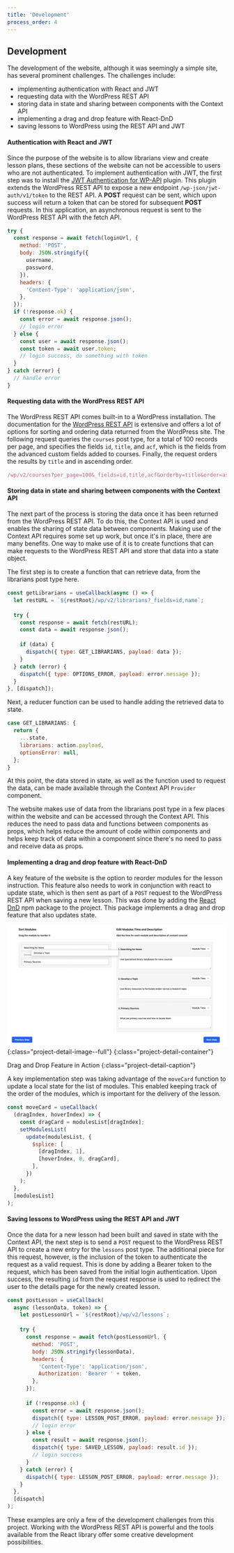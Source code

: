 ```yaml
---
title: 'Development'
process_order: 4
---
```


## Development

The development of the website, although it was seemingly a simple site, has several prominent challenges. The challenges include:

- implementing authentication with React and JWT
- requesting data with the WordPress REST API
- storing data in state and sharing between components with the Context API
- implementing a drag and drop feature with React-DnD
- saving lessons to WordPress using the REST API and JWT

#### Authentication with React and JWT

Since the purpose of the website is to allow librarians view and create lesson plans, these sections of the website can not be accessible to users who are not authenticated. To implement authentication with JWT, the first step was to install the [JWT Authentication for WP-API](https://wordpress.org/plugins/jwt-authentication-for-wp-rest-api/) plugin. This plugin extends the WordPress REST API to expose a new endpoint `/wp-json/jwt-auth/v1/token` to the REST API. A **POST** request can be sent, which upon success will return a token that can be stored for subsequent **POST** requests. In this application, an asynchronous request is sent to the WordPress REST API with the fetch API.

```javascript
try {
  const response = await fetch(loginUrl, {
    method: 'POST',
    body: JSON.stringify({
      username,
      password,
    }),
    headers: {
      'Content-Type': 'application/json',
    },
  });
  if (!response.ok) {
    const error = await response.json();
    // login error
  } else {
    const user = await response.json();
    const token = await user.token;
    // login success, do something with token
  }
} catch (error) {
  // handle error
}
```

#### Requesting data with the WordPress REST API

The WordPress REST API comes built-in to a WordPress installation. The documentation for the [WordPress REST API](https://developer.wordpress.org/rest-api/) is extensive and offers a lot of options for sorting and ordering data returned from the WordPress site. The following request queries the `courses` post type, for a total of 100 records per page, and specifies the fields `id`, `title`, and `acf`, which is the fields from the advanced custom fields added to courses. Finally, the request orders the results by `title` and in ascending order.

```javascript
/wp/v2/courses?per_page=100&_fields=id,title,acf&orderby=title&order=asc
```

#### Storing data in state and sharing between components with the Context API

The next part of the process is storing the data once it has been returned from the WordPress REST API. To do this, the Context API is used and enables the sharing of state data between components. Making use of the Context API requires some set up work, but once it's in place, there are many benefits. One way to make use of it is to create functions that can make requests to the WordPress REST API and store that data into a state object.

The first step is to create a function that can retrieve data, from the librarians post type here.

```javascript
const getLibrarians = useCallback(async () => {
  let restURL = `${restRoot}/wp/v2/librarians?_fields=id,name`;

  try {
    const response = await fetch(restURL);
    const data = await response.json();

    if (data) {
      dispatch({ type: GET_LIBRARIANS, payload: data });
    }
  } catch (error) {
    dispatch({ type: OPTIONS_ERROR, payload: error.message });
  }
}, [dispatch]);
```

Next, a reducer function can be used to handle adding the retrieved data to state.

```javascript
case GET_LIBRARIANS: {
  return {
    ...state,
    librarians: action.payload,
    optionsError: null,
  };
}
```

At this point, the data stored in state, as well as the function used to request the data, can be made available through the Context API `Provider` component.

The website makes use of data from the librarians post type in a few places within the website and can be accessed through the Context API. This reduces the need to pass data and functions between components as props, which helps reduce the amount of code within components and helps keep track of data within a component since there's no need to pass and receive data as props.

#### Implementing a drag and drop feature with React-DnD

A key feature of the website is the option to reorder modules for the lesson instruction. This feature also needs to work in conjunction with react to update state, which is then sent as part of a `POST` request to the WordPress REST API when saving a new lesson. This was done by adding the [React DnD](https://www.npmjs.com/package/react-dnd) npm package to the project. This package implements a drag and drop feature that also updates state.

![Drag and Drop Feature in Action](../../assets/img/project/lesson-builder-drag-and-drop.png){:class="project-detail-image--full"}
{:class="project-detail-container"}

Drag and Drop Feature in Action
{:class="project-detail-caption"}

A key implementation step was taking advantage of the `moveCard` function to update a local state for the list of modules. This enabled keeping track of the order of the modules, which is important for the delivery of the lesson.

```javascript
const moveCard = useCallback(
  (dragIndex, hoverIndex) => {
    const dragCard = modulesList[dragIndex];
    setModulesList(
      update(modulesList, {
        $splice: [
          [dragIndex, 1],
          [hoverIndex, 0, dragCard],
        ],
      })
    );
  },
  [modulesList]
);
```

#### Saving lessons to WordPress using the REST API and JWT

Once the data for a new lesson had been built and saved in state with the Context API, the next step is to send a `POST` request to the WordPress REST API to create a new entry for the `lessons` post type. The additional piece for this request, however, is the inclusion of the token to authenticate the request as a valid request. This is done by adding a Bearer token to the request, which has been saved from the initial login authentication. Upon success, the resulting `id` from the request response is used to redirect the user to the details page for the newly created lesson.

```javascript
const postLesson = useCallback(
  async (lessonData, token) => {
    let postLessonUrl = `${restRoot}/wp/v2/lessons`;

    try {
      const response = await fetch(postLessonUrl, {
        method: 'POST',
        body: JSON.stringify(lessonData),
        headers: {
          'Content-Type': 'application/json',
          Authorization: 'Bearer ' + token,
        },
      });

      if (!response.ok) {
        const error = await response.json();
        dispatch({ type: LESSON_POST_ERROR, payload: error.message });
        // login error
      } else {
        const result = await response.json();
        dispatch({ type: SAVED_LESSON, payload: result.id });
        // login success
      }
    } catch (error) {
      dispatch({ type: LESSON_POST_ERROR, payload: error.message });
    }
  },
  [dispatch]
);
```

These examples are only a few of the development challenges from this project. Working with the WordPress REST API is powerful and the tools available from the React library offer some creative development possibilities.

